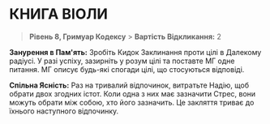 ﻿# КНИГА ВІОЛИ

> **Рівень 8, Гримуар Кодексу** > **Вартість Відкликання:** 2

**Занурення в Пам'ять:** Зробіть Кидок Заклинання проти цілі в Далекому радіусі. У разі успіху, зазирніть у розум цілі та поставте МГ одне питання. МГ описує будь-які спогади цілі, що стосуються відповіді.

**Спільна Ясність:** Раз на тривалий відпочинок, витратьте Надію, щоб обрати двох згодних істот. Коли одна з них має зазначити Стрес, вони можуть обрати між собою, хто його зазначить. Це закляття триває до їхнього наступного відпочинку.